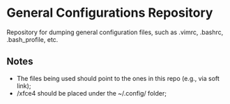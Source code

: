 # General Configurations Repository

Repository for dumping general configuration files, such as .vimrc, .bashrc, .bash_profile, etc.

## Notes

* The files being used should point to the ones in this repo (e.g., via soft link);
* /xfce4 should be placed under the ~/.config/ folder;
